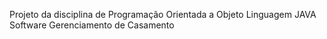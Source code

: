 Projeto da disciplina de Programação Orientada a Objeto
Linguagem JAVA
Software Gerenciamento de Casamento
